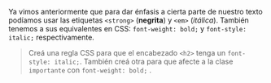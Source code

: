 Ya vimos anteriormente que para dar énfasis a cierta parte de nuestro texto podíamos usar las etiquetas `<strong>` (**negrita**) y `<em>` (_itálica_). También tenemos a sus equivalentes en CSS: `font-weight: bold;` y `font-style: italic;` respectivamente.

> Creá una regla CSS para que el encabezado `<h2>` tenga un `font-style: italic;`. También creá otra para que afecte a la clase `importante` con `font-weight: bold;` .
